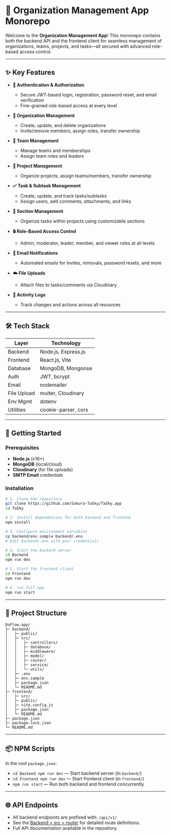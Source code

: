 # 🚀 Organization Management App Monorepo

Welcome to the **Organization Management App**! This monorepo contains both the backend API and the frontend client for seamless management of organizations, teams, projects, and tasks—all secured with advanced role-based access control.

---

## ✨ Key Features

- **🔐 Authentication & Authorization**
  - Secure JWT-based login, registration, password reset, and email verification
  - Fine-grained role-based access at every level

- **🏢 Organization Management**
  - Create, update, and delete organizations
  - Invite/remove members, assign roles, transfer ownership

- **👥 Team Management**
  - Manage teams and memberships
  - Assign team roles and leaders

- **📁 Project Management**
  - Organize projects, assign teams/members, transfer ownership

- **✅ Task & Subtask Management**
  - Create, update, and track tasks/subtasks
  - Assign users, add comments, attachments, and links

- **📂 Section Management**
  - Organize tasks within projects using customizable sections

- **🔒 Role-Based Access Control**
  - Admin, moderator, leader, member, and viewer roles at all levels

- **📧 Email Notifications**
  - Automated emails for invites, removals, password resets, and more

- **☁️ File Uploads**
  - Attach files to tasks/comments via Cloudinary

- **📝 Activity Logs**
  - Track changes and actions across all resources

---

## 🛠️ Tech Stack

| Layer       | Technology          |
| ----------- | ------------------- |
| Backend     | Node.js, Express.js |
| Frontend    | React.js, Vite      |
| Database    | MongoDB, Mongoose   |
| Auth        | JWT, bcrypt         |
| Email       | nodemailer          |
| File Upload | multer, Cloudinary  |
| Env Mgmt    | dotenv              |
| Utilities   | cookie-parser, cors |

---

## 🚦 Getting Started

### Prerequisites

- **Node.js** (v18+)
- **MongoDB** (local/cloud)
- **Cloudinary** (for file uploads)
- **SMTP Email** credentials

### Installation

```sh
# 1. Clone the repository
git clone https://github.com/Sakura-TaSky/TaSky.app
cd TaSky

# 2. Install dependencies for both backend and frontend
npm install

# 3. Configure environment variables
cp backend/env.sample backend/.env
# Edit backend/.env with your credentials

# 4. Start the backend server
cd Backend
npm run dev

# 5. Start the frontend client
cd Frontend
npm run dev

# 6. run full app
npm run start

```

---

## 📁 Project Structure

```plaintext
DoFlow.app/
├─ backend/
│   ├─ public/
│   ├─ src/
│   │   ├─ controllers/
│   │   ├─ database/
│   │   ├─ middleware/
│   │   ├─ model/
│   │   ├─ router/
│   │   ├─ service/
│   │   └─ utils/
│   ├─ .env
│   ├─ env.sample
│   ├─ package.json
│   └─ README.md
├─ frontend/
│   ├─ src/
│   ├─ public/
│   ├─ vite.config.js
│   ├─ package.json
│   └─ README.md
├─ package.json
├─ package-lock.json
└─ README.md
```

---

## 📦 NPM Scripts

In the root `package.json`:

- `cd Backend npm run dev` — Start backend server (in `backend/`)
- `cd Frontend npm run dev` — Start frontend client (in `frontend/`)
- `npm run start` — Run both backend and frontend concurrently

---

## 🌐 API Endpoints

- All backend endpoints are prefixed with: `/api/v1/`
- See the [Backend > src > router](./Backend/src/router) for detailed route definitions.
- Full API documentation available in the repository.
